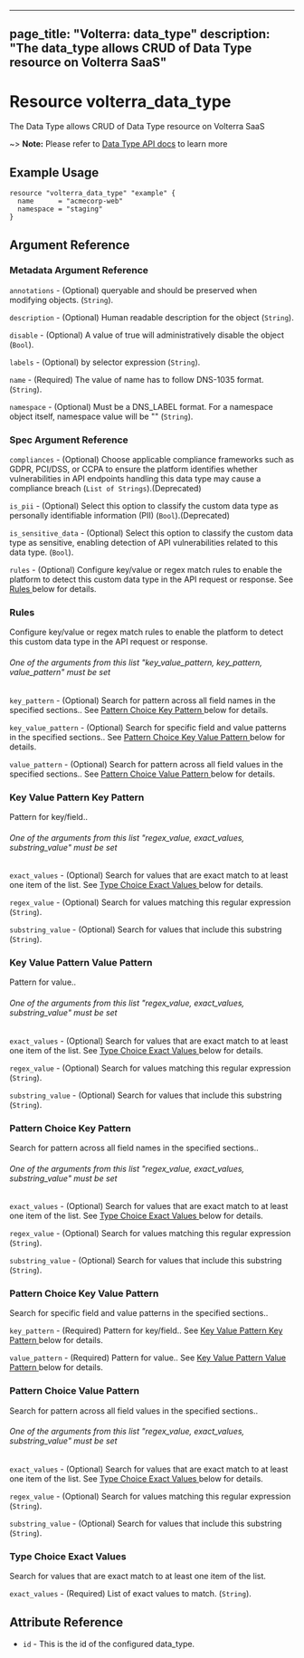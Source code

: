 











---
page_title: "Volterra: data_type"
description: "The data_type allows CRUD of Data Type  resource on Volterra SaaS"
---
# Resource volterra_data_type

The Data Type  allows CRUD of Data Type  resource on Volterra SaaS

~> **Note:** Please refer to [Data Type  API docs](https://docs.cloud.f5.com/docs-v2/api/data-type) to learn more

## Example Usage

```hcl
resource "volterra_data_type" "example" {
  name      = "acmecorp-web"
  namespace = "staging"
}

```

## Argument Reference

### Metadata Argument Reference
`annotations` - (Optional) queryable and should be preserved when modifying objects. (`String`).


`description` - (Optional) Human readable description for the object (`String`).


`disable` - (Optional) A value of true will administratively disable the object (`Bool`).


`labels` - (Optional) by selector expression (`String`).


`name` - (Required) The value of name has to follow DNS-1035 format. (`String`).


`namespace` - (Optional) Must be a DNS_LABEL format. For a namespace object itself, namespace value will be "" (`String`).



### Spec Argument Reference
`compliances` - (Optional) Choose applicable compliance frameworks such as GDPR, PCI/DSS, or CCPA to ensure the platform identifies whether vulnerabilities in API endpoints handling this data type may cause a compliance breach (`List of Strings`).(Deprecated)



`is_pii` - (Optional) Select this option to classify the custom data type as personally identifiable information (PII) (`Bool`).(Deprecated)



`is_sensitive_data` - (Optional) Select this option to classify the custom data type as sensitive, enabling detection of API vulnerabilities related to this data type. (`Bool`).



`rules` - (Optional) Configure key/value or regex match rules to enable the platform to detect this custom data type in the API request or response. See [Rules ](#rules) below for details.




		




		









		


		









		











		












### Rules 

 Configure key/value or regex match rules to enable the platform to detect this custom data type in the API request or response.



###### One of the arguments from this list "key_value_pattern, key_pattern, value_pattern" must be set

`key_pattern` - (Optional) Search for pattern across all field names in the specified sections.. See [Pattern Choice Key Pattern ](#pattern-choice-key-pattern) below for details.


`key_value_pattern` - (Optional) Search for specific field and value patterns in the specified sections.. See [Pattern Choice Key Value Pattern ](#pattern-choice-key-value-pattern) below for details.


`value_pattern` - (Optional) Search for pattern across all field values in the specified sections.. See [Pattern Choice Value Pattern ](#pattern-choice-value-pattern) below for details.




### Key Value Pattern Key Pattern 

 Pattern for key/field..



###### One of the arguments from this list "regex_value, exact_values, substring_value" must be set

`exact_values` - (Optional) Search for values that are exact match to at least one item of the list. See [Type Choice Exact Values ](#type-choice-exact-values) below for details.


`regex_value` - (Optional) Search for values matching this regular expression (`String`).


`substring_value` - (Optional) Search for values that include this substring (`String`).




### Key Value Pattern Value Pattern 

 Pattern for value..



###### One of the arguments from this list "regex_value, exact_values, substring_value" must be set

`exact_values` - (Optional) Search for values that are exact match to at least one item of the list. See [Type Choice Exact Values ](#type-choice-exact-values) below for details.


`regex_value` - (Optional) Search for values matching this regular expression (`String`).


`substring_value` - (Optional) Search for values that include this substring (`String`).




### Pattern Choice Key Pattern 

 Search for pattern across all field names in the specified sections..



###### One of the arguments from this list "regex_value, exact_values, substring_value" must be set

`exact_values` - (Optional) Search for values that are exact match to at least one item of the list. See [Type Choice Exact Values ](#type-choice-exact-values) below for details.


`regex_value` - (Optional) Search for values matching this regular expression (`String`).


`substring_value` - (Optional) Search for values that include this substring (`String`).




### Pattern Choice Key Value Pattern 

 Search for specific field and value patterns in the specified sections..

`key_pattern` - (Required) Pattern for key/field.. See [Key Value Pattern Key Pattern ](#key-value-pattern-key-pattern) below for details.

`value_pattern` - (Required) Pattern for value.. See [Key Value Pattern Value Pattern ](#key-value-pattern-value-pattern) below for details.



### Pattern Choice Value Pattern 

 Search for pattern across all field values in the specified sections..



###### One of the arguments from this list "regex_value, exact_values, substring_value" must be set

`exact_values` - (Optional) Search for values that are exact match to at least one item of the list. See [Type Choice Exact Values ](#type-choice-exact-values) below for details.


`regex_value` - (Optional) Search for values matching this regular expression (`String`).


`substring_value` - (Optional) Search for values that include this substring (`String`).




### Type Choice Exact Values 

 Search for values that are exact match to at least one item of the list.

`exact_values` - (Required) List of exact values to match. (`String`).



## Attribute Reference

* `id` - This is the id of the configured data_type.

